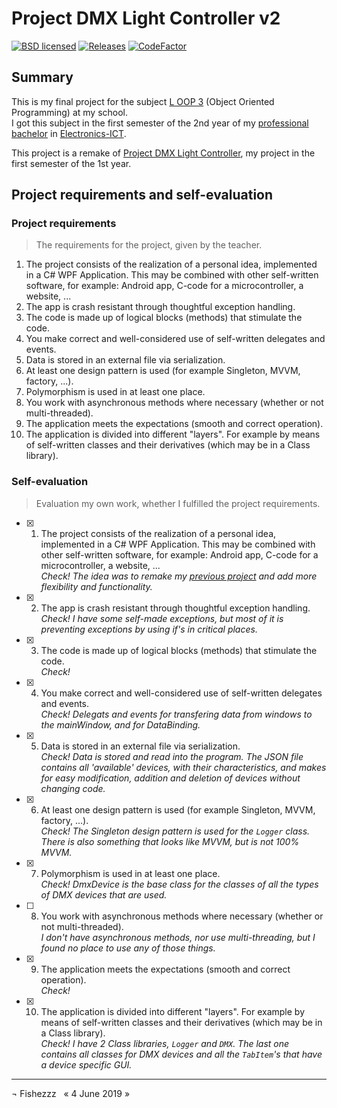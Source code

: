 ﻿# Project DMX Light Controller v2

[![BSD licensed](https://img.shields.io/github/license/Fishezzz/Project-DMX-Light-Controller-v2.0.svg)](https://github.com/Fishezzz/Project-DMX-Light-Controller-v2.0/blob/master/LICENSE)
[![Releases](https://img.shields.io/github/release/Fishezzz/Project-DMX-Light-Controller-v2.0.svg)](https://github.com/Fishezzz/Project-DMX-Light-Controller-v2.0/releases)
[![CodeFactor](https://www.codefactor.io/repository/github/fishezzz/project-dmx-light-controller-v2.0/badge)](https://www.codefactor.io/repository/github/fishezzz/project-dmx-light-controller-v2.0)

## Summary ##
This is my final project for the subject [L OOP 3](http://onderwijsaanbod.vives-zuid.be/syllabi/n/V3M028N.htm#activetab=doelstellingen_idp1887728) (Object Oriented Programming) at my school.<br>
I got this subject in the first semester of the 2nd year of my [professional bachelor](https://www.vives.be/nl/opleidingen/iwt/ict) in [Electronics-ICT](http://onderwijsaanbod.vives-zuid.be/opleidingen/n/SC_52334925.htm#bl=02,04).

This project is a remake of [Project DMX Light Controller](https://github.com/Fishezzz/Project-DMX-Light-Controller), my project in the first semester of the 1st year.

## Project requirements and self-evaluation ##
### Project requirements ###
>The requirements for the project, given by the teacher.

1. The project consists of the realization of a personal idea, implemented in a C# WPF Application. This may be combined with other self-written software, for example: Android app, C-code for a microcontroller, a website, ...
2. The app is crash resistant through thoughtful exception handling.
3. The code is made up of logical blocks (methods) that stimulate the code.
4. You make correct and well-considered use of self-written delegates and events.
5. Data is stored in an external file via serialization.
6. At least one design pattern is used (for example Singleton, MVVM, factory, ...).
7. Polymorphism is used in at least one place.
8. You work with asynchronous methods where necessary (whether or not multi-threaded).
9. The application meets the expectations (smooth and correct operation).
10. The application is divided into different "layers". For example by means of self-written classes and their derivatives (which may be in a Class library).

### Self-evaluation ###
>Evaluation my own work, whether I fulfilled the project requirements.

- [x] 1. The project consists of the realization of a personal idea, implemented in a C# WPF Application. This may be combined with other self-written software, for example: Android app, C-code for a microcontroller, a website, ...<br>
_Check! The idea was to remake my [previous project](https://github.com/Fishezzz/Project-DMX-Light-Controller) and add more flexibility and functionality._
- [x] 2. The app is crash resistant through thoughtful exception handling.<br>
_Check! I have some self-made exceptions, but most of it is preventing exceptions by using if's in critical places._
- [x] 3. The code is made up of logical blocks (methods) that stimulate the code.<br>
_Check!_
- [x] 4. You make correct and well-considered use of self-written delegates and events.<br>
_Check! Delegats and events for transfering data from windows to the mainWindow, and for DataBinding._
- [x] 5. Data is stored in an external file via serialization.<br>
_Check! Data is stored and read into the program. The JSON file contains all 'available' devices, with their characteristics, and makes for easy modification, addition and deletion of devices without changing code._
- [x] 6. At least one design pattern is used (for example Singleton, MVVM, factory, ...).<br>
_Check! The Singleton design pattern is used for the `Logger` class. There is also something that looks like MVVM, but is not 100% MVVM._
- [x] 7. Polymorphism is used in at least one place.<br>
_Check! DmxDevice is the base class for the classes of all the types of DMX devices that are used._
- [ ] 8. You work with asynchronous methods where necessary (whether or not multi-threaded).<br>
_I don't have asynchronous methods, nor use multi-threading, but I found no place to use any of those things._
- [x] 9. The application meets the expectations (smooth and correct operation).<br>
_Check!_
- [x] 10. The application is divided into different "layers". For example by means of self-written classes and their derivatives (which may be in a Class library).<br>
_Check! I have 2 Class libraries, `Logger` and `DMX`. The last one contains all classes for DMX devices and all the `TabItem`'s that have a device specific GUI._

- - - -

&not; Fishezzz &nbsp; &laquo; 4 June 2019 &raquo;

